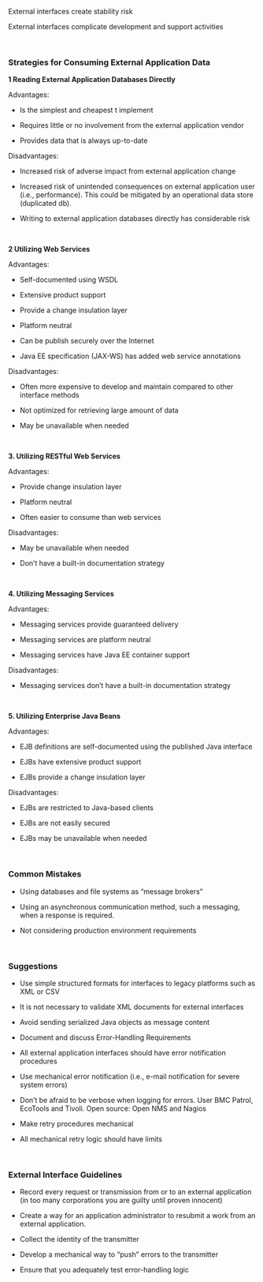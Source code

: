 External interfaces create stability risk

External interfaces complicate development and support activities

 

### Strategies for Consuming External Application Data

**1 Reading External Application Databases Directly**

Advantages:

-   Is the simplest and cheapest t implement

-   Requires little or no involvement from the external application vendor

-   Provides data that is always up-to-date

Disadvantages:

-   Increased risk of adverse impact from external application change

-   Increased risk of unintended consequences on external application user
    (i.e., performance). This could be mitigated by an operational data store
    (duplicated db).

-   Writing to external application databases directly has considerable risk

 

**2 Utilizing Web Services**

Advantages:

-   Self-documented using WSDL

-   Extensive product support

-   Provide a change insulation layer

-   Platform neutral

-   Can be publish securely over the Internet

-   Java EE specification (JAX-WS) has added web service annotations

Disadvantages:

-   Often more expensive to develop and maintain compared to other interface
    methods

-   Not optimized for retrieving large amount of data

-   May be unavailable when needed

 

**3. Utilizing RESTful Web Services**

Advantages:

-   Provide change insulation layer

-   Platform neutral

-   Often easier to consume than web services

Disadvantages:

-   May be unavailable when needed

-   Don’t have a built-in documentation strategy

 

**4. Utilizing Messaging Services**

Advantages:

-   Messaging services provide guaranteed delivery

-   Messaging services are platform neutral

-   Messaging services have Java EE container support

Disadvantages:

-   Messaging services don’t have a built-in documentation strategy

 

**5. Utilizing Enterprise Java Beans**

Advantages:

-   EJB definitions are self-documented using the published Java interface

-   EJBs have extensive product support

-   EJBs provide a change insulation layer

Disadvantages:

-   EJBs are restricted to Java-based clients

-   EJBs are not easily secured

-   EJBs may be unavailable when needed

 

### Common Mistakes

-   Using databases and file systems as “message brokers”

-   Using an asynchronous communication method, such a messaging, when a
    response is required.

-   Not considering production environment requirements

 

### Suggestions

-   Use simple structured formats for interfaces to legacy platforms such as XML
    or CSV

-   It is not necessary to validate XML documents for external interfaces

-   Avoid sending serialized Java objects as message content

-   Document and discuss Error-Handling Requirements

-   All external application interfaces should have error notification
    procedures

-   Use mechanical error notification (i.e., e-mail notification for severe
    system errors)

-   Don’t be afraid to be verbose when logging for errors. User BMC Patrol,
    EcoTools and Tivoli. Open source: Open NMS and Nagios

-   Make retry procedures mechanical

-   All mechanical retry logic should have limits

 

### External Interface Guidelines

-   Record every request or transmission from or to an external application (in
    too many corporations you are guilty until proven innocent)

-   Create a way for an application administrator to resubmit a work from an
    external application.

-   Collect the identity of the transmitter

-   Develop a mechanical way to “push” errors to the transmitter

-   Ensure that you adequately test error-handling logic

 

 

 

 

 

 

 

 

 

 

 

 
